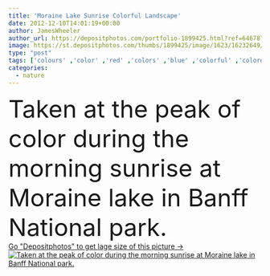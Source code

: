 ```yaml
---
title: 'Moraine Lake Sunrise Colorful Landscape'
date: 2012-12-10T14:01:19+00:00
author: JamesWheeler
author_url: https://depositphotos.com/portfolio-1899425.html?ref=64678756
image: https://st.depositphotos.com/thumbs/1899425/image/1623/16232649/api_thumb_450.jpg?forcejpeg=true
type: "post"
tags: ['colours' ,'color' ,'red' ,'colors' ,'blue' ,'colorful' ,'colored' ,'emerald' ,'beautiful' ,'reflection' ,'travel' ,'summer' ,'park' ,'nature' ,'serene' ,'outdoor' ,'morning' ,'water' ,'colour' ,'colourful' ,'vivid' ,'tree' ,'mountain' ,'turquoise' ,'sunrise' ,'landscape' ,'dawn' ,'tranquil' ,'calm' ,'easter' ,'aqua' ,'pure' ,'fingers' ,'forest' ,'with' ,'mountains' ,'scenery' ,'clouds' ,'rock' ,'scenic' ,'tourism' ,'tranquility' ,'panorama' ,'famous' ,'coloring' ,'in' ,'peak' ,'hiking' ,'peaceful' ,'attractive' ]
categories: 
  - nature
---
```

<div aling="center">
            <font size="60"> Taken at the peak of color during the morning sunrise at Moraine lake in Banff National park.</font>   
</div>
<div>
    <a href='https://st.depositphotos.com/thumbs/1899425/image/1623/16232649/api_thumb_450.jpg?forcejpeg=true?ref=64678756' target=_blank > Go "Depositphotos" to get lage size of this picture ->
        <img href='https://st.depositphotos.com/thumbs/1899425/image/1623/16232649/api_thumb_450.jpg?forcejpeg=true?ref=64678756' src='https://st.depositphotos.com/1899425/1623/i/950/depositphotos_16232649-stock-photo-moraine-lake-sunrise-colorful-landscape.jpg?forcejpeg=true' alt='Taken at the peak of color during the morning sunrise at Moraine lake in Banff National park.' >
    </a>
</div>
